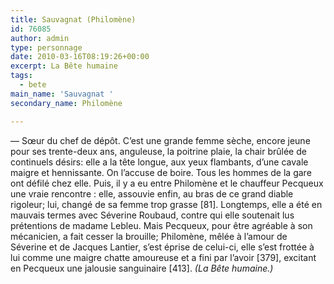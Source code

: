 ```yaml
---
title: Sauvagnat (Philomène)
id: 76085
author: admin
type: personnage
date: 2010-03-16T08:19:26+00:00
excerpt: La Bête humaine
tags:
  - bete
main_name: 'Sauvagnat '
secondary_name: Philomène

---
```

— Sœur du chef de dépôt. C&rsquo;est une grande femme sèche, encore jeune pour ses trente-deux ans, anguleuse, la poitrine plaie, la chair brûlée de continuels désirs: elle a la tête longue, aux yeux flambants, d&rsquo;une cavale maigre et hennissante. On l&rsquo;accuse de boire. Tous les hommes de la gare ont défilé chez elle. Puis, il y a eu entre Philomène et le chauffeur Pecqueux une vraie rencontre : elle, assouvie enfin, au bras de ce grand diable rigoleur; lui, changé de sa femme trop grasse [81]. Longtemps, elle a été en mauvais termes avec Séverine Roubaud, contre qui elle soutenait lus prétentions de madame Lebleu. Mais Pecqueux, pour être agréable à son mécanicien, a fait cesser la brouille; Philomène, mêlée à l&rsquo;amour de Séverine et de Jacques Lantier, s&rsquo;est éprise de celui-ci, elle s&rsquo;est frottée à lui comme une maigre chatte amoureuse et a fini par l&rsquo;avoir [379], excitant en Pecqueux une jalousie sanguinaire [413]. _(La Bête humaine.)_